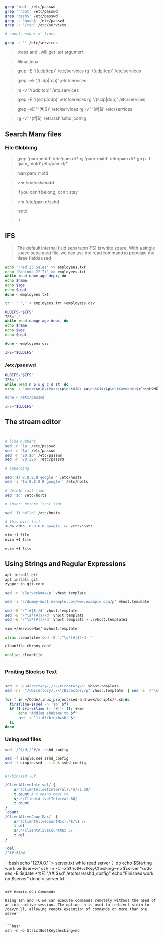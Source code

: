 ```bash

grep 'root' /etc/passwd
grep '^root' /etc/passwd
grep 'bash$' /etc/passwd
grep -c 'bash$' /etc/passwd
grep -c '/tcp' /etc/services

# count number of lines

grep -c '' /etc/services

```

> press <ESC>and . will get last argument

> AlmaLinux


> grep -E '/(udp|tcp)' /etc/services
> rg  '/(udp|tcp)' /etc/services

> grep -vE '/(udp|tcp)' /etc/services

> rg  -v '/(udp|tcp)' /etc/services

> grep -E '/(sctp|ddp)' /etc/services
> rg  '/(sctp|ddp)' /etc/services

> grep -vE '^(#|$)' /etc/services
> rg -v '^(#|$)' /etc/services

> rg -v '^(#|$)' /etc/ssh/sshd_config

## Search Many files

### File Globbing

> grep 'pam_motd' /etc/pam.d/*
> rg 'pam_motd' /etc/pam.d/*
> grep -l 'pam_motd' /etc/pam.d/*

> man pam_motd

> vim /etc/ssh/motd

> If you don't belong, don't stay

> vim /etc/pam.d/sshd

> motd

> !!

## IFS

> The default internal field separator(IFS) is white space. With a single space separated file, we can use the read command to populate the three fields used


```bash
echo 'Fred 23 Sales' >> employees.txt
echo 'Rahinda 22 It' >> employees.txt
while read name age dept; do
echo $name
echo $age
echo $dept
done < employees.txt

tr ' ' ',' < employees.txt >employees.csv

OLDIFS="$IFS"
IFS=','
while read namge age dept; do
echo $name
echo $age
echo $dept

done < employees.csv

IFS="$OLDIFS"
```

### /etc/passwd


```bash
OLDIFS="$IFS"
IFS=':'
while read n p u g c d st; do
echo -e "User:$n\n\tPass:$p\n\tUID: $u\n\tGID:$g\n\tComment:$c`n\tHOME:$d\n\tShELL:$s"

done < /etc/passwd

IFS="$OLDIFS"

```

## The stream editor

```bash


# line numbers
sed -n '1p' /etc/passwd
sed -n '$p' /etc/passwd
sed -n '20,$p' /etc/passwd
sed -n '20,22p' /etc/passwd

# appending

sed '$a 8.8.8.8 google ' /etc/hosts
sed -i '$a 8.8.8.8 google ' /etc/hosts

# delete last line
sed '$d' /etc/hosts

# insert before first line

sed '1i hello' /etc/hosts

# this will fail
sudo echo '8.8.8.8 google' >> /etc/hosts

vim +1 file
nvim +1 file

nvim +$ file


```

## Using Strings and Regular Expressions

```bash
apt install git
apt install git
zypper in git-core

sed -n '/ServerNmae/p' vhost.template

sed -i 's/dummy-host.example.com/www.example.com/p' vhost.template

sed -E '/^(#|$)/d' vhost.template
sed -E '/^\s*(#|$)/d' vhost.template
sed -E '/^\s*(#|$)/d' vhost.template > ./vhost.template1

vim +/ServiceNae/ mvhost.template

alias cleanfile="sed -E '/^\s*(#|$)/d' "

cleanfile chrony.conf

unalias cleanfile



```

### Prniting Blockso Text

```bash

sed -n '/<directory/,/<\/Directory/p' vhost.template
sed -nE  "/<Directory/,/<\/Directory/p" vhost.template  | sed -E '/^\s*(#|$)/d'

```
```bash
for f in ~/Code/linux_project/sed-and-awk/scripts/*.sh;do
  firstline=$(sed -n '1p' $f)
  if [[ $firstline != "#!"* ]]; then
      echo "Adding shebang to $f"
      sed -i '1i #!/bin/bash' $f
  fi
done

```

### Using sed files

```bash
sed '/^$/d;/^#/d' sshd_config

sed -f simple.sed sshd_config
sed -f simple.sed  -i.bak sshd_config

```

```sed

#!/bin/sed -Ef

/ClientAliveInterval/ {
    s/^(ClientAlivetInterval).*$/\1 60/
    t count # t means move to
    s/.*/ClientAlivetInterval 60/
    t count
}
:count
/ClientAliveCountMax/  {
    s/^(ClientAliveCountMax).*$/\1 3/
    t del
    s/.*/ClientAliveCountMax 3/
    t del
}

:del
/^(#|$)/d
```
···bash
echo '127.0.0.1' > server.txt
while read server； do
echo $Starting work on $server"
ssh -n -C -o StrictHostKeyChecking=no $server "sudo sed -Ei.$(date +%F) '/(#|$)/d' /etc/ssh/sshd_config"
echo "Finished work on $server"
done < server.txt
```

### Remote SSH Commands

Using ssh and -C we can execute commands remotely without the need of an interactive session. The option -n is used to redirect stdin to /dev/null, allowing remote execution of commands on more than one server


```bash
ssh -n -o StrictHostKeyChecking=no
```
